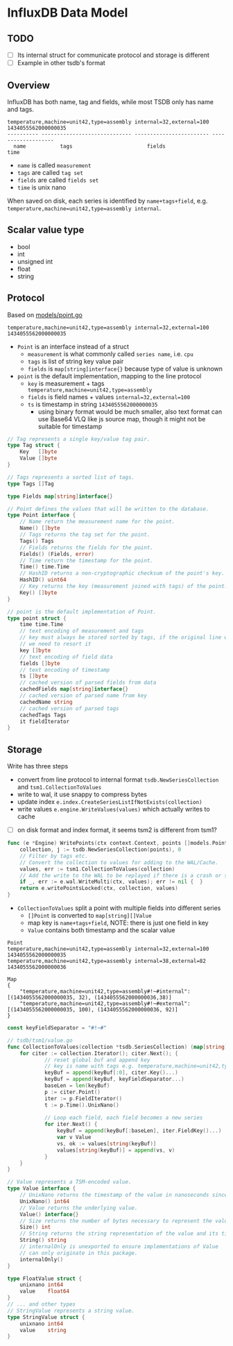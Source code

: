 # InfluxDB Data Model

## TODO

- [ ] Its internal struct for communicate protocol and storage is different
- [ ] Example in other tsdb's format

## Overview

InfluxDB has both name, tag and fields, while most TSDB only has name and tags.

```text
temperature,machine=unit42,type=assembly internal=32,external=100 1434055562000000035
---------- ----------------------------- ------------------------ -------------------
  name           tags                        fields                   time
```

- `name` is called `measurement`
- `tags` are called `tag set`
- `fields` are called `fields set`
- `time` is unix nano

When saved on disk, each series is identified by `name+tags+field`, e.g. `temperature,machine=unit42,type=assembly internal`.

## Scalar value type

- bool
- int
- unsigned int
- float
- string

## Protocol

Based on [models/point.go](https://github.com/influxdata/influxdb/blob/master/models/points.go)

```text
temperature,machine=unit42,type=assembly internal=32,external=100 1434055562000000035
```

- `Point` is an interface instead of a struct
  - `measurement` is what commonly called `series name`, i.e. `cpu`
  - `tags` is list of string key value pair
  - `fields` is `map[string]interface{}` because type of value is unknown 
- `point` is the default implementation, mapping to the line protocol
  - `key` is measurement + tags ` temperature,machine=unit42,type=assembly`
  - `fields` is field names + values `internal=32,external=100`
  - `ts` is timestamp in string `1434055562000000035`
     - using binary format would be much smaller, also text format can use Base64 VLQ like js source map, though it might not be suitable for timestamp

```go
// Tag represents a single key/value tag pair.
type Tag struct {
	Key   []byte
	Value []byte
}

// Tags represents a sorted list of tags.
type Tags []Tag

type Fields map[string]interface{}

// Point defines the values that will be written to the database.
type Point interface {
	// Name return the measurement name for the point.
	Name() []byte
	// Tags returns the tag set for the point.
	Tags() Tags
	// Fields returns the fields for the point.
	Fields() (Fields, error)
	// Time return the timestamp for the point.
	Time() time.Time
    // HashID returns a non-cryptographic checksum of the point's key.
	HashID() uint64
	// Key returns the key (measurement joined with tags) of the point.
	Key() []byte
}

// point is the default implementation of Point.
type point struct {
	time time.Time
	// text encoding of measurement and tags
	// key must always be stored sorted by tags, if the original line was not sorted,
	// we need to resort it
	key []byte
	// text encoding of field data
	fields []byte
	// text encoding of timestamp
	ts []byte
	// cached version of parsed fields from data
	cachedFields map[string]interface{}
	// cached version of parsed name from key
	cachedName string
	// cached version of parsed tags
	cachedTags Tags
	it fieldIterator
}
```

## Storage

Write has three steps

- convert from line protocol to internal format `tsdb.NewSeriesCollection` and `tsm1.CollectionToValues`
- write to wal, it use snappy to compress bytes
- update index `e.index.CreateSeriesListIfNotExists(collection)`
- write values `e.engine.WriteValues(values)` which actually writes to cache
- [ ] on disk format and index format, it seems tsm2 is different from tsm1?

```go
func (e *Engine) WritePoints(ctx context.Context, points []models.Point) error {
    collection, j := tsdb.NewSeriesCollection(points), 0
    // Filter by tags etc.
    // Convert the collection to values for adding to the WAL/Cache.
	values, err := tsm1.CollectionToValues(collection)
	// Add the write to the WAL to be replayed if there is a crash or shutdown.
	if _, err := e.wal.WriteMulti(ctx, values); err != nil {  }
    return e.writePointsLocked(ctx, collection, values)
}
```

- `CollectionToValues` split a point with multiple fields into different series
  - `[]Point` is converted to `map[string][]Value`
  - map key is `name+tags+field`, NOTE: there is just one field in key
  - `Value` contains both timestamp and the scalar value

```text
Point
temperature,machine=unit42,type=assembly internal=32,external=100 1434055562000000035
temperature,machine=unit42,type=assembly internal=38,external=82 1434055562000000036

Map
{
    "temperature,machine=unit42,type=assembly#!~#internal": [(1434055562000000035, 32), (1434055562000000036,38)]
    "temperature,machine=unit42,type=assembly#!~#external": [(1434055562000000035, 100), (1434055562000000036, 92)]
}
```

```go
const keyFieldSeparator = "#!~#"

// tsdb/tsm1/value.go
func CollectionToValues(collection *tsdb.SeriesCollection) (map[string][]Value, error) {
    for citer := collection.Iterator(); citer.Next(); {
            // reset global buf and append key
            // key is name with tags e.g. temperature,machine=unit42,type=assembly
            keyBuf = append(keyBuf[:0], citer.Key()...)
            keyBuf = append(keyBuf, keyFieldSeparator...)
            baseLen = len(keyBuf)
            p := citer.Point()
            iter := p.FieldIterator()
            t := p.Time().UnixNano()
    
            // Loop each field, each field becomes a new series
            for iter.Next() {
                keyBuf = append(keyBuf[:baseLen], iter.FieldKey()...)
                var v Value
                vs, ok := values[string(keyBuf)]
                values[string(keyBuf)] = append(vs, v)
            }
    }
}
```

````go
// Value represents a TSM-encoded value.
type Value interface {
	// UnixNano returns the timestamp of the value in nanoseconds since unix epoch.
	UnixNano() int64
	// Value returns the underlying value.
	Value() interface{}
	// Size returns the number of bytes necessary to represent the value and its timestamp.
	Size() int
	// String returns the string representation of the value and its timestamp.
	String() string
	// internalOnly is unexported to ensure implementations of Value
	// can only originate in this package.
	internalOnly()
}

type FloatValue struct {
	unixnano int64
	value    float64
}
// ... and other types
// StringValue represents a string value.
type StringValue struct {
	unixnano int64
	value    string
}
````